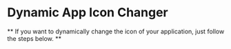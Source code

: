 ﻿# Dynamic App Icon Changer

** If you want to dynamically change the icon of your application, just follow the steps below. **
